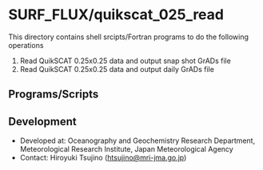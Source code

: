 SURF_FLUX/quikscat_025_read
========

This directory contains shell srcipts/Fortran programs to do
 the following operations

 1. Read QuikSCAT 0.25x0.25 data and output snap shot GrADs file
 2. Read QuikSCAT 0.25x0.25 data and output daily GrADs file

Programs/Scripts
--------


Development
--------

  * Developed at: Oceanography and Geochemistry Research Department,
                  Meteorological Research Institute,
                  Japan Meteorological Agency
  * Contact: Hiroyuki Tsujino (htsujino@mri-jma.go.jp)
